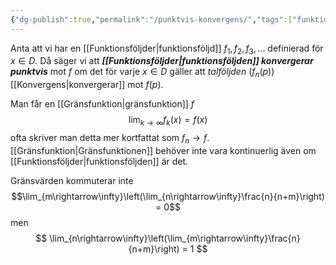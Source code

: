 ```yaml
---
{"dg-publish":true,"permalink":"/punktvis-konvergens/","tags":["funktionsteori"]}
---
```


Anta att vi har en [[Funktionsföljder\|funktionsföljd]] $f_1,f_2,f_3,...$ definierad för $x\in D$. Då säger vi att ***[[Funktionsföljder\|funktionsföljden]] konvergerar punktvis*** mot $f$ om det för varje $x \in D$ gäller att *talföljden* $(f_n(p))$ [[Konvergens\|konvergerar]] mot $f(p)$.

Man får en [[Gränsfunktion\|gränsfunktion]] $f$
$$\lim_{k\rightarrow\infty}f_{k}(x)=f(x)$$
ofta skriver man detta mer kortfattat som $f_{n}\rightarrow f$. [[Gränsfunktion\|Gränsfunktionen]] behöver inte vara kontinuerlig även om [[Funktionsföljder\|funktionsföljden]] är det.

Gränsvärden kommuterar inte
$$\lim_{m\rightarrow\infty}\left(\lim_{n\rightarrow\infty}\frac{n}{n+m}\right) = 0$$
men
$$
\lim_{n\rightarrow\infty}\left(\lim_{m\rightarrow\infty}\frac{n}{n+m}\right) = 1
$$
